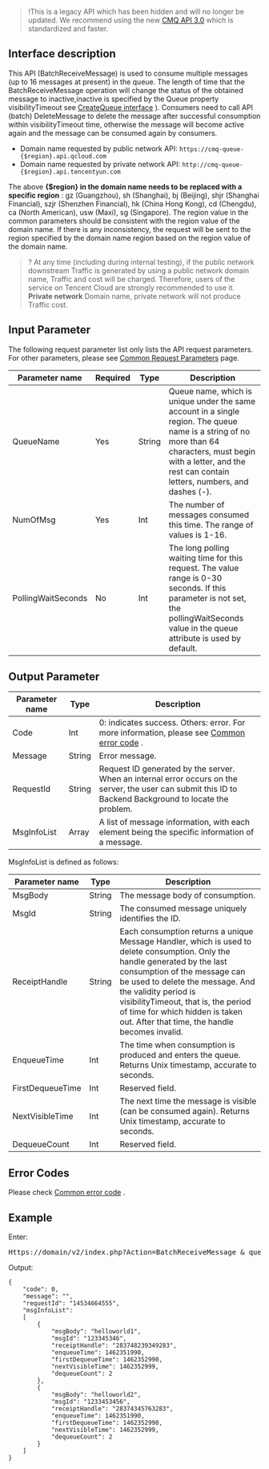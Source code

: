>!This is a legacy API which has been hidden and will no longer be updated. We recommend using the new [CMQ API 3.0](https://intl.cloud.tencent.com/document/product/406/36408?!editLang=en&!preview) which is standardized and faster.
>
## Interface description

This API (BatchReceiveMessage) is used to consume multiple messages (up to 16 messages at present) in the queue. 
 The length of time that the BatchReceiveMessage operation will change the status of the obtained message to inactive,inactive is specified by the Queue property visibilityTimeout see [CreateQueue interface](https://intl.cloud.tencent.com/document/product/406/5832) ). Consumers need to call API (batch) DeleteMessage to delete the message after successful consumption within visibilityTimeout time, otherwise the message will become active again and the message can be consumed again by consumers.

- Domain name requested by public network API: `https://cmq-queue-{$region}.api.qcloud.com`
- Domain name requested by private network API: `http://cmq-queue-{$region}.api.tencentyun.com`

The above **{$region} in the domain name needs to be replaced with a specific region** : gz (Guangzhou), sh (Shanghai), bj (Beijing), shjr (Shanghai Financial), szjr (Shenzhen Financial), hk (China Hong Kong), cd (Chengdu), ca (North American), usw (Maxi), sg (Singapore). The region value in the common parameters should be consistent with the region value of the domain name. If there is any inconsistency, the request will be sent to the region specified by the domain name region based on the region value of the domain name.

>? At any time (including during internal testing), if the public network downstream Traffic is generated by using a public network domain name, Traffic and cost will be charged. Therefore, users of the service on Tencent Cloud are strongly recommended to use it. **Private network** Domain name, private network will not produce Traffic cost.

## Input Parameter

The following request parameter list only lists the API request parameters. For other parameters, please see [Common Request Parameters](https://intl.cloud.tencent.com/document/product/406/5883) page.

|Parameter name|Required|Type|Description|
|-|-|-|-|
|QueueName|Yes|String|Queue name, which is unique under the same account in a single region. The queue name is a string of no more than 64 characters, must begin with a letter, and the rest can contain letters, numbers, and dashes (-).|
|NumOfMsg|Yes|Int|The number of messages consumed this time. The range of values is 1-16.|
|PollingWaitSeconds|No|Int|The long polling waiting time for this request. The value range is 0-30 seconds. If this parameter is not set, the pollingWaitSeconds value in the queue attribute is used by default.|

## Output Parameter

|Parameter name|Type|Description|
|-|-|-|
|Code|Int|0: indicates success. Others: error. For more information, please see [Common error code](https://intl.cloud.tencent.com/document/product/406/5903) .|
|Message|String|Error message.|
|RequestId|String|Request ID generated by the server. When an internal error occurs on the server, the user can submit this ID to Backend Background to locate the problem.|
|MsgInfoList|Array|A list of message information, with each element being the specific information of a message.|

MsgInfoList is defined as follows:

|Parameter name|Type|Description|
|-|-|-|
|MsgBody|String|The message body of consumption.|
|MsgId|String|The consumed message uniquely identifies the ID.|
|ReceiptHandle|String|Each consumption returns a unique Message Handler, which is used to delete consumption. Only the handle generated by the last consumption of the message can be used to delete the message. And the validity period is visibilityTimeout, that is, the period of time for which hidden is taken out. After that time, the handle becomes invalid.|
|EnqueueTime|Int|The time when consumption is produced and enters the queue. Returns Unix timestamp, accurate to seconds.|
|FirstDequeueTime|Int|Reserved field.|
|NextVisibleTime|Int|The next time the message is visible (can be consumed again). Returns Unix timestamp, accurate to seconds.|
|DequeueCount|Int|Reserved field.|

## Error Codes

Please check [Common error code](https://intl.cloud.tencent.com/document/product/406/5903) .

## Example

Enter:

<pre>Https://domain/v2/index.php?Action=BatchReceiveMessage & queueName=test-queue-123 & numOfMsg=2 & <<a href="https://intl.cloud.tencent.com/document/product/213/31574">Common Request Parameters</a>></pre>


Output:

```
{
	"code": 0,
	"message": "",
	"requestId": "14534664555",
	"msgInfoList": 
	[
		{
			"msgBody": "helloworld1",
			"msgId": "123345346",
			"receiptHandle": "283748239349283",
			"enqueueTime": 1462351990,
			"firstDequeueTime": 1462352990,
			"nextVisibleTime": 1462352999,
			"dequeueCount": 2
		},
		{
			"msgBody": "helloworld2",
			"msgId": "1233453456",
			"receiptHandle": "28374345763283",
			"enqueueTime": 1462351990,
			"firstDequeueTime": 1462352990,
			"nextVisibleTime": 1462352999,
			"dequeueCount": 2
		}
	]
}
```
